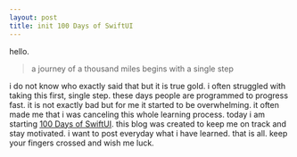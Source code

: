 ```yaml
---
layout: post
title: init 100 Days of SwiftUI 
---
```


hello.

> a journey of a thousand miles begins with a single step

i do not know who exactly said that but it is true gold. i often struggled with taking this first, single step. these days people are programmed to progress fast. it is not exactly bad but for me it started to be overwhelming. it often made me that i was canceling this whole learning process. today i am starting [100 Days of SwiftUI](https://www.hackingwithswift.com/100/swiftui). this blog was created to keep me on track and stay motivated. i want to post everyday what i have learned. that is all. keep your fingers crossed and wish me luck.
